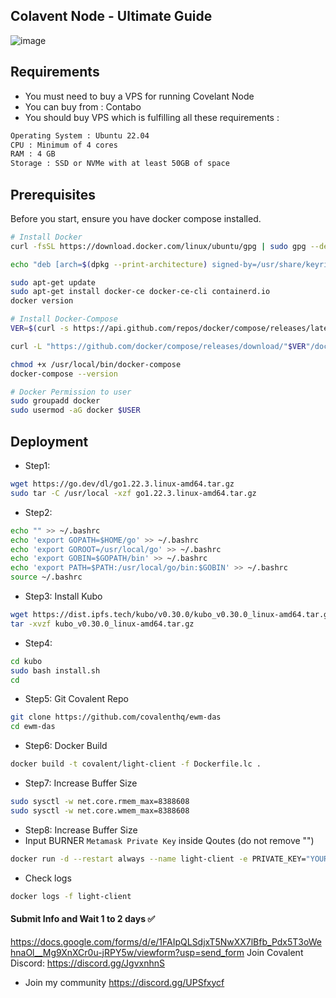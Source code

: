 ## Colavent Node - Ultimate Guide 

![image](https://github.com/user-attachments/assets/8ad78028-d32c-4137-a772-accd754923d5)


## Requirements

- You must need to buy a VPS for running Covelant Node
- You can buy from : Contabo
- You should buy VPS which is fulfilling all these requirements : 
```bash
Operating System : Ubuntu 22.04
CPU : Minimum of 4 cores
RAM : 4 GB
Storage : SSD or NVMe with at least 50GB of space
```
## Prerequisites
Before you start, ensure you have docker compose installed.
```bash
# Install Docker
curl -fsSL https://download.docker.com/linux/ubuntu/gpg | sudo gpg --dearmor -o /usr/share/keyrings/docker-archive-keyring.gpg

echo "deb [arch=$(dpkg --print-architecture) signed-by=/usr/share/keyrings/docker-archive-keyring.gpg] https://download.docker.com/linux/ubuntu $(lsb_release -cs) stable" | sudo tee /etc/apt/sources.list.d/docker.list > /dev/null

sudo apt-get update
sudo apt-get install docker-ce docker-ce-cli containerd.io
docker version

# Install Docker-Compose
VER=$(curl -s https://api.github.com/repos/docker/compose/releases/latest | grep tag_name | cut -d '"' -f 4)

curl -L "https://github.com/docker/compose/releases/download/"$VER"/docker-compose-$(uname -s)-$(uname -m)" -o /usr/local/bin/docker-compose

chmod +x /usr/local/bin/docker-compose
docker-compose --version

# Docker Permission to user
sudo groupadd docker
sudo usermod -aG docker $USER
```

## Deployment 
- Step1: 
```bash
wget https://go.dev/dl/go1.22.3.linux-amd64.tar.gz
sudo tar -C /usr/local -xzf go1.22.3.linux-amd64.tar.gz
```

- Step2: 
```bash
echo "" >> ~/.bashrc
echo 'export GOPATH=$HOME/go' >> ~/.bashrc
echo 'export GOROOT=/usr/local/go' >> ~/.bashrc
echo 'export GOBIN=$GOPATH/bin' >> ~/.bashrc
echo 'export PATH=$PATH:/usr/local/go/bin:$GOBIN' >> ~/.bashrc
source ~/.bashrc
```

- Step3: Install Kubo
```bash
wget https://dist.ipfs.tech/kubo/v0.30.0/kubo_v0.30.0_linux-amd64.tar.gz
tar -xvzf kubo_v0.30.0_linux-amd64.tar.gz
```

- Step4:
```bash
cd kubo
sudo bash install.sh
cd
```

- Step5: Git Covalent Repo
```bash
git clone https://github.com/covalenthq/ewm-das
cd ewm-das
```

- Step6: Docker Build
```bash
docker build -t covalent/light-client -f Dockerfile.lc .
```

- Step7: Increase Buffer Size
```bash
sudo sysctl -w net.core.rmem_max=8388608
sudo sysctl -w net.core.wmem_max=8388608
```

- Step8: Increase Buffer Size
- Input BURNER `Metamask Private Key` inside Qoutes (do not remove "")

```bash
docker run -d --restart always --name light-client -e PRIVATE_KEY="YOUR_HEX_PRIVATE_KEY" covalent/light-client
```

- Check logs
```bash
docker logs -f light-client
```

#### Submit Info and Wait 1 to 2 days ✅
https://docs.google.com/forms/d/e/1FAIpQLSdjxT5NwXX7lBfb_Pdx5T3oWehnaOl__Mg9XnXCr0u-jRPY5w/viewform?usp=send_form
Join Covalent Discord: https://discord.gg/JgvxnhnS 


- Join my community https://discord.gg/UPSfxycf
